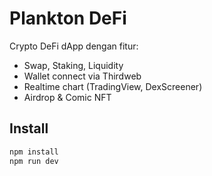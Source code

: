 # Plankton DeFi

Crypto DeFi dApp dengan fitur:
- Swap, Staking, Liquidity
- Wallet connect via Thirdweb
- Realtime chart (TradingView, DexScreener)
- Airdrop & Comic NFT

## Install

```bash
npm install
npm run dev